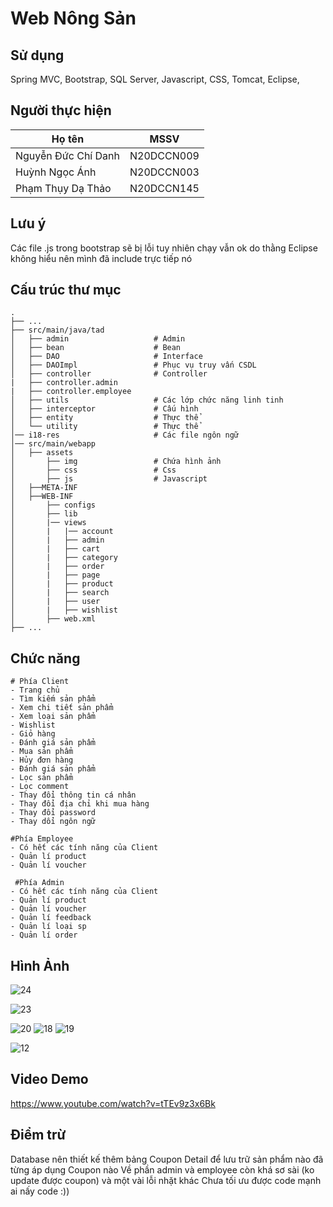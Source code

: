 Web Nông Sản
============================

## Sử dụng
Spring MVC, Bootstrap, SQL Server, Javascript, CSS, Tomcat, Eclipse, 

## Người thực hiện
| Họ tên                   | MSSV        |
| ------------------------ | ----------- |
| Nguyễn Đức Chí Danh      | N20DCCN009  |
| Huỳnh Ngọc Ánh           | N20DCCN003  |
| Phạm Thụy Dạ Thảo        | N20DCCN145  |

## Lưu ý
Các file .js trong bootstrap sẽ bị lỗi tuy nhiên chạy vẫn ok do thằng Eclipse không hiểu nên mình đã include trực tiếp nó

## Cấu trúc thư mục
    .
    ├── ...
    ├── src/main/java/tad           
    │   ├── admin                   # Admin 
    │   ├── bean                    # Bean   
    │   ├── DAO                     # Interface
    │   ├── DAOImpl                 # Phục vụ truy vấn CSDL
    │   ├── controller              # Controller
    |   ├── controller.admin             
    |   ├── controller.employee        
    │   ├── utils                   # Các lớp chức năng linh tinh
    │   ├── interceptor             # Cấu hình
    │   ├── entity                  # Thực thể
    │   └── utility                 # Thực thể
    │── i18-res                     # Các file ngôn ngữ
    │── src/main/webapp
    │   ├── assets
    │       ├── img                 # Chứa hình ảnh
    │       ├── css                 # Css
    │       ├── js                  # Javascript
    │   ├──META-INF
    │   ├──WEB-INF
    │       ├── configs                       
    │       ├── lib                 
    │       |── views               
    │       |   |── account                
    │       |   ├── admin           
    │       |   ├── cart            
    │       |   ├── category        
    │       |   ├── order           
    │       |   ├── page        
    │       |   ├── product          
    │       |   ├── search     
    │       |   ├── user
    │       |   ├── wishlist                      
    │       ├── web.xml 
    ├── ...

## Chức năng
    # Phía Client
    - Trang chủ
    - Tìm kiếm sản phẩm
    - Xem chi tiết sản phẩm
    - Xem loại sản phẩm
    - Wishlist
    - Giỏ hàng
    - Đánh giá sản phẩm
    - Mua sản phẩm
    - Hủy đơn hàng
    - Đánh giá sản phẩm
    - Lọc sản phẩm
    - Lọc comment
    - Thay đổi thông tin cá nhân
    - Thay đổi địa chỉ khi mua hàng
    - Thay đổi password
    - Thay dổi ngôn ngữ
    
    #Phía Employee
    - Có hết các tính năng của Client
    - Quản lí product
    - Quản lí voucher
    
     #Phía Admin
    - Có hết các tính năng của Client
    - Quản lí product
    - Quản lí voucher
    - Quản lí feedback
    - Quản lí loại sp
    - Quản lí order
## Hình Ảnh 

  ![24](https://github.com/ahuynh359/Web_Nong_San/assets/32415728/7b9afe8f-fcf2-4de8-af6c-2739968f328a)

   ![23](https://github.com/ahuynh359/Web_Nong_San/assets/32415728/b902bb44-2582-4346-b939-ab0facf8818c)
  


    
   ![20](https://github.com/ahuynh359/Web_Nong_San/assets/32415728/adf18391-a958-416f-ae85-e5c79bec8064)
    ![18](https://github.com/ahuynh359/Web_Nong_San/assets/32415728/576c4fb5-f35f-4a9d-90a5-33dbd8ccfb51)
    ![19](https://github.com/ahuynh359/Web_Nong_San/assets/32415728/6b1ab48d-3a13-48c2-9c13-a3285a78076f)

   ![12](https://github.com/ahuynh359/Web_Nong_San/assets/32415728/804a3646-6e2a-4bb5-8e9c-9166466d1138)




## Video Demo
https://www.youtube.com/watch?v=tTEv9z3x6Bk

## Điểm trừ
Database nên thiết kế thêm bảng Coupon Detail để lưu trữ sản phẩm nào đã từng áp dụng Coupon nào
Về phần admin và employee còn khá sơ sài (ko update được coupon) và một vài lỗi nhặt khác
Chưa tối ưu được code mạnh ai nấy code :)) 
    
  
